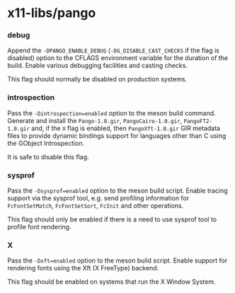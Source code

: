 # x11-libs/pango

### debug
Append the `-DPANGO_ENABLE_DEBUG` (`-DG_DISABLE_CAST_CHECKS` if the flag is disabled) option to the CFLAGS environment variable for the duration of the build. Enable various debugging facilities and casting checks.

This flag should normally be disabled on production systems.

### introspection
Pass the `-Dintrospection=enabled` option to the meson build command. Generate and install the `Pango-1.0.gir`, `PangoCairo-1.0.gir`, `PangoFT2-1.0.gir` and, if the `X` flag is enabled, then `PangoXft-1.0.gir` GIR metadata files to provide dynamic bindings support for languages other than C using the GObject Introspection.

It is safe to disable this flag.

### sysprof
Pass the `-Dsysprof=enabled` option to the meson build script. Enable tracing support via the sysprof tool, e.g. send profiling information for `FcFontSetMatch`, `FcFontSetSort`, `FcInit` and other operations.

This flag should only be enabled if there is a need to use sysprof tool to profile font rendering.

### X
Pass the `-Dxft=enabled` option to the meson build script. Enable support for rendering fonts using the Xft (X FreeType) backend.

This flag should be enabled on systems that run the X Window System.
